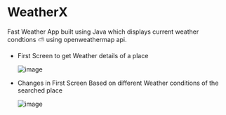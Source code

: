# WeatherX
Fast Weather App built using Java which displays current weather condtions ⛅ using openweathermap api.

* First Screen to get Weather details of a place

  ![image](https://user-images.githubusercontent.com/65838540/230707077-4327813b-e545-49f7-aee1-c5fe9cc1b85a.png)

* Changes in First Screen Based on different Weather conditions of the searched place

  ![image](https://user-images.githubusercontent.com/65838540/230707144-b4622d1f-595b-4447-a3b2-0a970830c68e.png)


